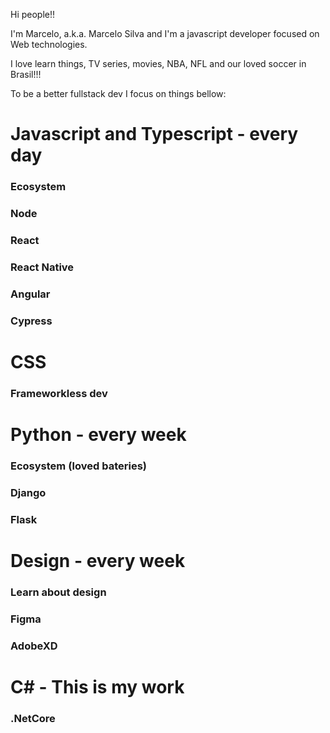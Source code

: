 Hi people!! 

I'm Marcelo, a.k.a. Marcelo Silva and I'm a javascript developer focused on Web technologies.

I love learn things, TV series, movies, NBA, NFL and our loved soccer in Brasil!!!

To be a better fullstack dev I focus on things bellow:

# Javascript and Typescript - every day
### Ecosystem
### Node
### React
### React Native
### Angular
### Cypress

# CSS
### Frameworkless dev

# Python - every week
### Ecosystem (loved bateries)
### Django
### Flask

# Design - every week
### Learn about design
### Figma
### AdobeXD

# C# - This is my work
### .NetCore
